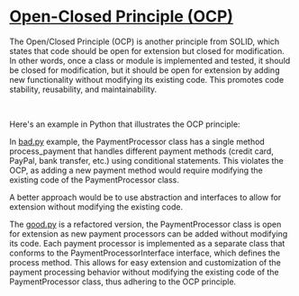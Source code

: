 # [Open-Closed Principle (OCP)](https://en.wikipedia.org/wiki/Open–closed_principle)

The Open/Closed Principle (OCP) is another principle from SOLID, which states that code should be open for extension but closed for modification. In other words, once a class or module is implemented and tested, it should be closed for modification, but it should be open for extension by adding new functionality without modifying its existing code. This promotes code stability, reusability, and maintainability.

<br />

Here's an example in Python that illustrates the OCP principle:

In [bad.py](/OCP/bad.py) example, the PaymentProcessor class has a single method process_payment that handles different payment methods (credit card, PayPal, bank transfer, etc.) using conditional statements. This violates the OCP, as adding a new payment method would require modifying the existing code of the PaymentProcessor class.

A better approach would be to use abstraction and interfaces to allow for extension without modifying the existing code.

The [good.py](/OCP/good.py) is a refactored version, the PaymentProcessor class is open for extension as new payment processors can be added without modifying its code. Each payment processor is implemented as a separate class that conforms to the PaymentProcessorInterface interface, which defines the process method. This allows for easy extension and customization of the payment processing behavior without modifying the existing code of the PaymentProcessor class, thus adhering to the OCP principle.
